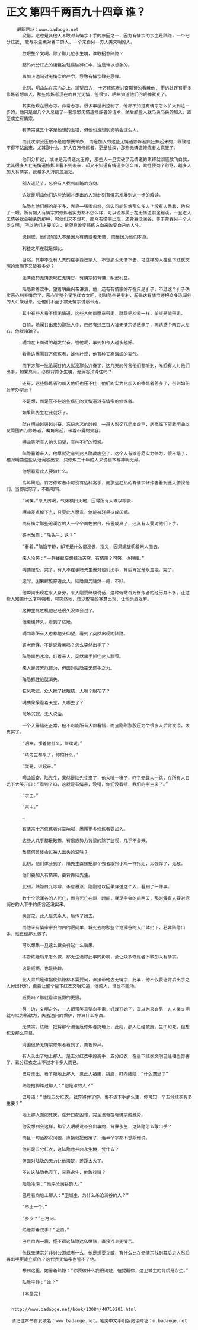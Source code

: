 # 正文 第四千两百九十四章 谁？
        最新网址：www.badaoge.net
          没错，这也是其他人不敢对有情宗下手的原因之一，因为有情宗的宗主是陆隐，一个七分红衣, 敢与永生境对着干的人，一个来自另一方人类文明的人。
      
          放眼整个文明，除了那几位永生境，谁敢招惹陆隐？
      
          起码六分红衣的谢曼被轻易破碎红伞，这是难以想象的。
      
          再加上酒问对无情宗的严令，导致有情宗肆无忌惮。
      
          此刻，明曲站在宗门之上，遥望四方, 十万修炼者兴奋期待的看着他, 更远处还有更多修炼者想加入，那些修炼者现在的目光无情，但很快，明曲知道他们的眼神就变了。
      
          其实他现在很忐忑，非常忐忑，很多事超出控制了，他都不知道有情宗怎么扩大到这一步的，他只是跟几个人总结了一套忽悠无情道修炼者的话术，然后那些人就乌央乌央的加入，直至成立有情宗。
      
          有情宗这三个字是他想的没错，但他也没想到影响会这么大。
      
          而此次宗会压根不是他想要举办, 而是加入的这些无情道修炼者疯狂捧起来的，导致他不得不站出来，尤其那什么，扩大百万修炼者，更是扯淡，那些无情道修炼者太疯狂了。
      
          他们分析过, 或许是无情道太压抑, 那些人一旦突破了无情道的束缚就彻底放飞自我，尤其很多人在无情道修炼上看不到未来，却又不知道有情道会怎么样，索性使劲了忽悠，越多人加入有情宗，就越多人对前途迷茫。
      
          别人迷茫了，总会有人找到前路的方向。
      
          这就是明曲他们这些沧澜谷走出的人对此刻有情宗发展到这一步的解读。
      
          陆隐与他们想的差不多，光靠一张嘴忽悠，怎么可能忽悠那么多人？没有人愚蠢，他扫了一眼，所有加入有情宗的修炼者实力都不怎么样，可以说都属于在无情道前途黯淡，一旦进入无情谷就会被杀的那种，可他们又不想死，而今有情宗出现，还背靠沧澜谷，等于背靠另一个人类文明, 所以他们才要加入，希望靠改变修炼方向来改变自己的人生。
      
          说到底，他们的加入不是因为有情或者无情, 而是因为他们本身。
      
          利益之所在就是如此。
      
          当然，其中不乏有人真的在乎自己家人，不想那么无情下去，可这样的人在星下红衣文明的熏陶下又能有多少？
      
          无情道的无情表现在无情谷，有情宗的有情，却是利益。
      
          陆隐背着双手，望着明曲兴奋讲演，他，还有有情宗的存在只是引子，不过这个引子确实恶心到无情宗了，恶心了整个星下红衣文明，对陆隐倒是有利，起码这有情宗还把众多沧澜谷的人汇聚起来，让他们不至于被无情宗诱惑带走。
      
          其中有些人看不惯无情道，这些人他都愿意带走，就跟楚松云一样，前提是能带走。
      
          目前，沧澜谷出来的那批人中，已经有过三百人被无情宗诱惑走了，再诱惑个两百人左右，他就赌输了。
      
          明曲在上面讲的越发兴奋，管他呢，事到如今人越多越好。
      
          看看这周围百万修炼者，雄伟壮观，他有种天高海阔的豪气。
      
          而下方那一批沧澜谷的人就没那么兴奋了，这几天的传言他们都听到，唯恐有人对他们出手，如果真有，必然背靠永生境，沧澜谷顶得住吗？
      
          还有，这些修炼者的加入他们也压不住，他们的实力比加入的修炼者差多了，否则如何会举办宗会？
      
          不是想，而是压不住这些疯狂的无情道转有情宗的修炼者。
      
          如果陆先生在此就好了。
      
          就在明曲越讲越兴奋，忘记忐忑的时候，一道人影突兀走出虚空，居高临下望着明曲以及周围百万修炼者，嘴角弯起，带着不屑的笑容。
      
          明曲等所有人抬头仰望，有种不好的预感。
      
          陆隐看着来人，他早就注意到此人隐藏虚空了，这个人有渡苦厄实力修为，很不错了，相对明曲这些从沧澜谷出来，只修炼二十年的人来说根本与神明无异。
      
          他想看看此人要做什么。
      
          岛屿周边，百万修炼者中可没有这种高手，而那些狂热的有情宗修炼者看到此人俯视他们，当即就怒了，不断喝骂。
      
          “闭嘴。”来人厉喝，气势横扫天地，压得所有人难以呼吸。
      
          明曲差点掉下去，只要此人愿意，他能被轻易抹成灰烬。
      
          而有情宗那些沧澜谷的人一个个面色煞白，传言成真了，还真有人要对他们下手。
      
          裘老皱眉：“陆先生，这？”
      
          “看着。”陆隐平静，却不是什么都没做，指尖，因果螺旋朝着来人而去。
      
          来人冷笑：“一群蝼蚁妄想撼动天穹，有情宗？可笑，也碍眼。”
      
          明曲惶恐，完了，有人不在乎陆先生要对他们出手，背后肯定是永生境，完了。
      
          这时，因果螺旋穿透此人，陆隐目光陡然一缩，不好。
      
          他瞬间出现在来人身旁，来人刚要继续说话，这种俯瞰百万修炼者的经历并不多，让这些人知道什么才叫强者，可突然地，难以形容的寒意出现，让他头皮发麻。
      
          这种生死危机他已经很久没体会过了。
      
          他缓缓转头，看到了陆隐。
      
          明曲等所有人也都抬头仰望，看到了突然出现的陆隐。
      
          裘老奇怪，不是说看着吗？怎么突然出手了？
      
          陆隐面色冰冷，盯着来人，突然出手抓住此人脖颈。
      
          来人是渡苦厄修为，但面对陆隐毫无还手之力。
      
          陆隐抓住他就消失。
      
          狂风吹过，众人揉了揉眼睛，人呢？眼花了？
      
          明曲呆呆看着天空，人哪去了？
      
          现场沉寂，无人说话。
      
          一个人看错还正常，但不可能所有人都看错，而且刚刚那股压力令很多人后背发凉，太真实了。
      
          “明曲，愣着做什么，继续说。”
      
          “陆先生都来了，你怕什么。”
      
          “就是，讲起来。”
      
          明曲振奋，陆先生，果然是陆先生来了，他大吼一嗓子，吓了无数人一跳，在所有人目光下大笑开口：“看到了吗，这就是有情宗，没错，你们没看错，我们的宗主来了。”
      
          “宗主。”
      
          “宗主。”
      
          …
      
          有情宗十万修炼者兴奋呐喊，周围更多修炼者要加入。
      
          这些人几乎都是散修，有家族势力背景的除了监视，几乎不会来。
      
          散修何曾体会过被人出头的滋味？
      
          此刻，他们体会到了，陆先生直接把那个强者跟拎小鸡一样拎走，太强悍了，无敌。
      
          他们要加入有情宗，要背靠陆先生。
      
          此刻，陆隐目光冰寒，杀意暴涨，刚刚他以因果穿透这个人，看到了一件事。
      
          数十个沧澜谷的人死亡，而且死亡在同一时间，就是宗会的前两天，那时候有人要对沧澜谷的人下手的传言还没出来。
      
          换言之，此人是先杀人，后传了出去。
      
          而他来有情宗宗会的目的很简单，将死去的那些个沧澜谷的人尸体扔下，若非陆隐出手，他已经那么做了。
      
          可以想象一旦这么做会引起什么后果。
      
          不管陆隐后来怎么做，都无法消除此事的影响，会让众多修炼者不敢加入有情宗。
      
          这是威慑，也是挑衅。
      
          此人背后是谁指使陆隐都不需要问，直接带他去无情宗，此事，他不仅要让背后出手之人付出代价，更要让整个星下红衣文明知道，他的人，谁也不能动。
      
          威慑吗？那就看谁威慑的更狠。
      
          另一边，文明之外，一人眼带笑意望向宇宙，好戏开始了，真以为来自另一方人类文明就可以为所欲为，失去酒问的保护，你算什么东西。
      
          无情宗，陆隐一把将那个渡苦厄修炼者扔地上，此刻，那人已经被废，生不如死，但想死没那么容易。
      
          周围很多无情宗修炼者看到了，面色惊异。
      
          有人认出了地上那人，是五分红衣中的高手，五分红衣，在星下红衣文明已经相当厉害了，五分红衣之上不过才十多人而已。
      
          巴月走出，看了眼地上那人，见此人被废，挑眉，盯向陆隐：“什么意思？”
      
          陆隐抬脚跨过那人：“他是谁的人？”
      
          巴月道：“他是五分红衣，就算得罪了你，也不该下手那么重，你可知一个五分红衣有多重要？”
      
          地上那人面如死灰，连开口都困难，完全没有在有情宗的威势。
      
          他没想到会这样，那个人明明说不会出事的，背靠永生，这陆隐怎么敢出手？
      
          而且一句话都没问他，直接就把他废了，连半个字都不想跟他说。
      
          他可是五分红衣，这陆隐也并非永生境，凭什么？
      
          但面对陆隐的无力让他清楚，差距太大了。
      
          不过这陆隐也完了，背靠永生，他敢找吗？
      
          陆隐冷漠：“他杀沧澜谷的人。”
      
          巴月看向地上那人：“卫城主，为什么杀沧澜谷的人？”
      
          “不止一个。”
      
          “多少？”巴月问。
      
          陆隐背着双手：“近百。”
      
          巴月目光一震，怪不得这陆隐这么愤怒，直接找上无情宗。
      
          他找无情宗并非讨公道或者什么，他是想要立威，有什么比在无情宗找到幕后之人然后再出手更能立威的？这代表无情宗也管不了他。
      
          想到这里，她看着陆隐：“你要做什么我很清楚，但提醒你，这卫城主的背后是永生。”
      
          陆隐平静：“谁？”
      
          (本章完)
      
      
      http://www.badaoge.net/book/13084/40710201.html
      
      请记住本书首发域名：www.badaoge.net。笔尖中文手机版阅读网址：m.badaoge.net